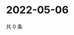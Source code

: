# 2022-05-06

共 0 条

<!-- BEGIN WEIBO -->
<!-- 最后更新时间 Fri May 06 2022 20:08:48 GMT+0800 (China Standard Time) -->

<!-- END WEIBO -->
